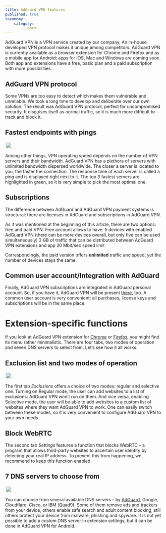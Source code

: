 ```yaml
---
title: AdGuard VPN features
published: true
taxonomy:
    category:
        - docs
---
```


AdGuard VPN is a VPN service created by our company. An in-house developed VPN protocol makes it unique among competitors. AdGuard VPN is currently available as a browser extension for Chrome and Firefox and as a mobile app for Android; apps for IOS, Mac and Windows are coming soon. Both app and extensions have a free, basic plan and a paid subscription with more possibilities.

## AdGuard VPN protocol
Some VPNs are too easy to detect which makes them vulnerable and unreliable. We took a long time to develop and deliberate over our own solution. The result was AdGuard VPN protocol, perfect for uncompromised security. It disguises itself as normal traffic, so it is much more difficult to track and block it.
## Fastest endpoints with pings
<img src="https://cdn.adguard.com/public/Adguard/kb/VPN/ext_endpoints_en.png" style="border: 1px solid #efefef; max-width: 600px; padding: 2px;">

Among other things, VPN operating speed depends on the number of VPN servers and their bandwidth. AdGuard VPN has a plethora of servers with unlimited bandwidth dispersed worldwide. The closer a server is located to you, the faster the connection. The response time of each server is called a *ping* and is displayed right next to it. The top 3 fastest servers are highlighted in green, so it is very simple to pick the most optimal one.
## Subscriptions
The difference between AdGuard and AdGuard VPN payment systems is structural: there are licenses in AdGuard and subscriptions in AdGuard VPN.

As it was mentioned at the beginning of this article, there are two options: free and paid VPN. Free account allows to have:
5 devices with enabled AdGuard VPN (there can be more devices overall, but only five can be used simultaneously)
3 GB of traffic that can be distributed between AdGuard VPN extensions and app
20 Mbit/sec speed limit

Correspondingly, the paid version offers **unlimited** traffic and speed, yet the number of devices stays the same.

## Common user account/Integration with AdGuard
Finally, AdGuard VPN subscriptions are integrated in AdGuard personal account. So, if you have it, AdGuard VPN will be present [there](http://my.adguard.com/), too. A common user account is very convenient: all purchases, license keys and subscriptions will be in the same place.
# Extension-specific functions
If you look at AdGuard VPN extension for [Chrome](https://agrd.io/vpn_chrome_extension) or [Firefox](https://agrd.io/vpn_firefox_extension_beta), you might find its menu rather minimalistic. There are four tabs, two modes of operation and seven DNS servers to select from. Let’s see how it all works.
## Exclusion list and two modes of operation
<img src="https://cdn.adguard.com/public/Adguard/kb/VPN/ext_exlusions_en.png" style="border: 1px solid #efefef; max-width: 600px; padding: 2px;">

The first tab *Exclusions* offers a choice of two modes: regular and selective one. Turning on Regular mode, the user can add websites to a list of exclusions: AdGuard VPN won’t run on them. And vice versa, enabling Selective mode, the user will be able to add websites to a custom list of websites where they want AdGuard VPN to work. One can easily switch between these modes, so it is very convenient to configure AdGuard VPN to your own needs.
## Block WebRTC
The second tab *Settings* features a function that blocks WebRTC – a program that allows third-party websites to ascertain user identity by detecting your real IP address. To prevent this from happening, we recommend to keep this function enabled.
## 7 DNS servers to choose from
<img src="https://cdn.adguard.com/public/Adguard/kb/VPN/ext_dns_en.png" style="border: 1px solid #efefef; max-width: 800px; padding: 2px;">

You can choose from several available DNS servers – by [AdGuard](https://kb.adguard.com/en/dns/overview), Google, Cloudflare, Cisco, or IBM (Quad9). Some of them remove ads and trackers from your device, others enable safe search and adult content blocking, still others protect your device from malware, phishing and spyware. It is not yet possible to add a custom DNS server in extension settings, but it can be done in AdGuard VPN for Android.

